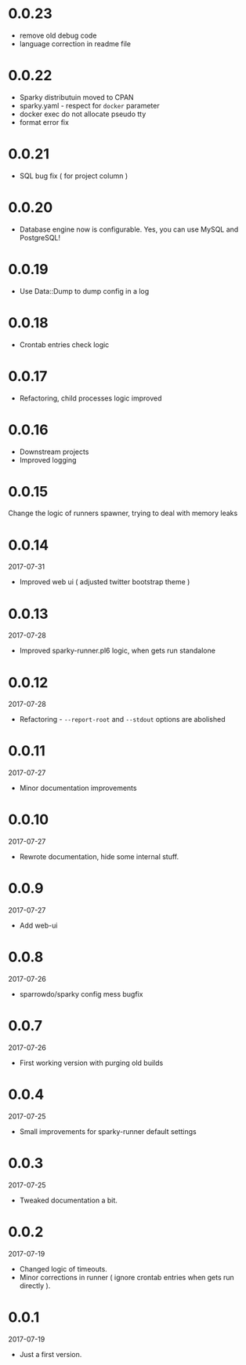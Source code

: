 # 0.0.23

- remove old debug code 
- language correction in readme file

# 0.0.22

* Sparky distributuin moved to CPAN
* sparky.yaml - respect for `docker` parameter
* docker exec do not allocate pseudo tty
* format error fix

# 0.0.21

* SQL bug fix ( for project column )

# 0.0.20

* Database engine now is configurable. Yes, you can use MySQL and PostgreSQL!

# 0.0.19

* Use Data::Dump to dump config in a log

# 0.0.18

* Crontab entries check logic 

# 0.0.17

* Refactoring, child processes logic improved 

# 0.0.16

* Downstream projects
* Improved logging

# 0.0.15

Change the logic of runners spawner, trying to deal with memory leaks 

# 0.0.14

2017-07-31

* Improved web ui ( adjusted twitter bootstrap theme )

# 0.0.13

2017-07-28

* Improved sparky-runner.pl6 logic, when gets run standalone

# 0.0.12

2017-07-28

* Refactoring - `--report-root` and `--stdout` options are abolished

# 0.0.11

2017-07-27

* Minor documentation improvements

# 0.0.10

2017-07-27

* Rewrote documentation, hide some internal stuff.

# 0.0.9

2017-07-27

* Add web-ui

# 0.0.8

2017-07-26

* sparrowdo/sparky config mess bugfix 

# 0.0.7

2017-07-26

* First working version with purging old builds

# 0.0.4

2017-07-25

* Small improvements for sparky-runner default settings

# 0.0.3

2017-07-25

* Tweaked documentation a bit.

# 0.0.2

2017-07-19

* Changed logic of timeouts.
* Minor corrections in runner ( ignore crontab entries when gets run directly ).

# 0.0.1

2017-07-19

* Just a first version.

